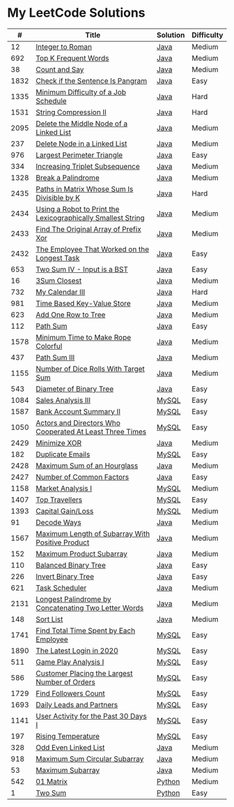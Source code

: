 # My LeetCode Solutions

| # | Title | Solution | Difficulty |
|---| ----- | -------- | ---------- |
|12|[Integer to Roman](https://leetcode.com/problems/integer-to-roman/) | [Java](./java/integerToRoman/IntegerToRoman.java)|Medium|
|692|[Top K Frequent Words](https://leetcode.com/problems/top-k-frequent-words/) | [Java](./java/topKFrequentWords/TopKFrequentWords.java)|Medium|
|38|[Count and Say](https://leetcode.com/problems/count-and-say/) | [Java](./java/countAndSay/CountAndSay.java)|Medium|
|1832|[Check if the Sentence Is Pangram](https://leetcode.com/problems/check-if-the-sentence-is-pangram/) | [Java](./java/checkIfTheSentenceIsPangram/CheckIfTheSentenceIsPangram.java)|Easy|
|1335|[Minimum Difficulty of a Job Schedule](https://leetcode.com/problems/minimum-difficulty-of-a-job-schedule/) | [Java](./java/minimumDifficultyOfAJobSchedule/MinimumDifficultyOfAJobSchedule.java)|Hard|
|1531|[String Compression II](https://leetcode.com/problems/string-compression-ii/) | [Java](./java/stringCompressionIi/StringCompressionIi.java)|Hard|
|2095|[Delete the Middle Node of a Linked List](https://leetcode.com/problems/delete-the-middle-node-of-a-linked-list/) | [Java](./java/deleteTheMiddleNodeOfALinkedList/DeleteTheMiddleNodeOfALinkedList.java)|Medium|
|237|[Delete Node in a Linked List](https://leetcode.com/problems/delete-node-in-a-linked-list/) | [Java](./java/deleteNodeInALinkedList/DeleteNodeInALinkedList.java)|Medium|
|976|[Largest Perimeter Triangle](https://leetcode.com/problems/largest-perimeter-triangle/) | [Java](./java/largestPerimeterTriangle/LargestPerimeterTriangle.java)|Easy|
|334|[Increasing Triplet Subsequence](https://leetcode.com/problems/increasing-triplet-subsequence/) | [Java](./java/increasingTripletSubsequence/IncreasingTripletSubsequence.java)|Medium|
|1328|[Break a Palindrome](https://leetcode.com/problems/break-a-palindrome/) | [Java](./java/breakAPalindrome/BreakAPalindrome.java)|Medium|
|2435|[Paths in Matrix Whose Sum Is Divisible by K](https://leetcode.com/problems/paths-in-matrix-whose-sum-is-divisible-by-k/) | [Java](./java/pathsInMatrixWhoseSumIsDivisibleByK/PathsInMatrixWhoseSumIsDivisibleByK.java)|Hard|
|2434|[Using a Robot to Print the Lexicographically Smallest String](https://leetcode.com/problems/using-a-robot-to-print-the-lexicographically-smallest-string/) | [Java](./java/usingARobotToPrintTheLexicographicallySmallestString/UsingARobotToPrintTheLexicographicallySmallestString.java)|Medium|
|2433|[Find The Original Array of Prefix Xor](https://leetcode.com/problems/find-the-original-array-of-prefix-xor/) | [Java](./java/findTheOriginalArrayOfPrefixXor/FindTheOriginalArrayOfPrefixXor.java)|Medium|
|2432|[The Employee That Worked on the Longest Task](https://leetcode.com/problems/the-employee-that-worked-on-the-longest-task/) | [Java](./java/theEmployeeThatWorkedOnTheLongestTask/TheEmployeeThatWorkedOnTheLongestTask.java)|Easy|
|653|[Two Sum IV - Input is a BST](https://leetcode.com/problems/two-sum-iv-input-is-a-bst/) | [Java](./java/twoSumIvInputIsABst/TwoSumIvInputIsABst.java)|Easy|
|16|[3Sum Closest](https://leetcode.com/problems/3sum-closest/) | [Java](./java/3sumClosest/3sumClosest.java)|Medium|
|732|[My Calendar III](https://leetcode.com/problems/my-calendar-iii/) | [Java](./java/myCalendarIii/MyCalendarIii.java)|Hard|
|981|[Time Based Key-Value Store](https://leetcode.com/problems/time-based-key-value-store/) | [Java](./java/timeBasedKeyValueStore/TimeBasedKeyValueStore.java)|Medium|
|623|[Add One Row to Tree](https://leetcode.com/problems/add-one-row-to-tree/) | [Java](./java/addOneRowToTree/AddOneRowToTree.java)|Medium|
|112|[Path Sum](https://leetcode.com/problems/path-sum/) | [Java](./java/pathSum/PathSum.java)|Easy|
|1578|[Minimum Time to Make Rope Colorful](https://leetcode.com/problems/minimum-time-to-make-rope-colorful/) | [Java](./java/minimumTimeToMakeRopeColorful/MinimumTimeToMakeRopeColorful.java)|Medium
|437|[Path Sum III](https://leetcode.com/problems/path-sum-iii/) | [Java](./java/pathSumIii/PathSumIii.java)|Medium|
|1155|[Number of Dice Rolls With Target Sum](https://leetcode.com/problems/number-of-dice-rolls-with-target-sum/) | [Java](./java/numberOfDiceRollsWithTargetSum/NumberOfDiceRollsWithTargetSum.java)|Medium|
|543|[Diameter of Binary Tree](https://leetcode.com/problems/diameter-of-binary-tree/) | [Java](./java/diameterOfBinaryTree/DiameterOfBinaryTree.java)|Easy|
|1084|[Sales Analysis III](https://leetcode.com/problems/sales-analysis-iii/) | [MySQL](./mysql/salesAnalysisIii/SalesAnalysisIii.sql)|Easy|
|1587|[Bank Account Summary II](https://leetcode.com/problems/bank-account-summary-ii/) | [MySQL](./mysql/bankAccountSummaryIi/BankAccountSummaryIi.sql)|Easy|
|1050|[Actors and Directors Who Cooperated At Least Three Times](https://leetcode.com/problems/actors-and-directors-who-cooperated-at-least-three-times/) | [MySQL](./mysql/actorsAndDirectorsWhoCooperatedAtLeastThreeTimes/ActorsAndDirectorsWhoCooperatedAtLeastThreeTimes.sql)|Easy|
|2429|[Minimize XOR](https://leetcode.com/problems/minimize-xor/) | [Java](./java/minimizeXor/MinimizeXor.java)|Medium|
|182|[Duplicate Emails](https://leetcode.com/problems/duplicate-emails/) | [MySQL](./mysql/duplicateEmails/DuplicateEmails.sql)|Easy|
|2428|[Maximum Sum of an Hourglass](https://leetcode.com/problems/maximum-sum-of-an-hourglass/) | [Java](./java/maximumSumOfAnHourglass/MaximumSumOfAnHourglass.java)|Medium|
|2427|[Number of Common Factors](https://leetcode.com/problems/number-of-common-factors/) | [Java](./java/numberOfCommonFactors/NumberOfCommonFactors.java)|Easy|
|1158|[Market Analysis I](https://leetcode.com/problems/market-analysis-i/) | [MySQL](./mysql/marketAnalysisI/MarketAnalysisI.sql)|Medium|
|1407|[Top Travellers](https://leetcode.com/problems/top-travellers/) | [MySQL](./mysql/topTravellers/TopTravellers.sql)|Easy|
|1393|[Capital Gain/Loss](https://leetcode.com/problems/capital-gainloss/) | [MySQL](./mysql/capitalGainloss/CapitalGainloss.sql)|Medium|
|91|[Decode Ways](https://leetcode.com/problems/decode-ways/) | [Java](./java/decodeWays/DecodeWays.java)|Medium|
|1567|[Maximum Length of Subarray With Positive Product](https://leetcode.com/problems/maximum-length-of-subarray-with-positive-product/) | [Java](./java/maximumLengthOfSubarrayWithPositiveProduct/MaximumLengthOfSubarrayWithPositiveProduct.java)|Medium|
|152|[Maximum Product Subarray](https://leetcode.com/problems/maximum-product-subarray/) | [Java](./java/maximumProductSubarray/MaximumProductSubarray.java)|Medium|
|110|[Balanced Binary Tree](https://leetcode.com/problems/balanced-binary-tree/) | [Java](./java/balancedBinaryTree/BalancedBinaryTree.java)|Easy|
|226|[Invert Binary Tree](https://leetcode.com/problems/invert-binary-tree/) | [Java](./java/invertBinaryTree/InvertBinaryTree.java)|Easy|
|621|[Task Scheduler](https://leetcode.com/problems/task-scheduler/) | [Java](./java/taskScheduler/TaskScheduler.java)|Medium|
|2131|[Longest Palindrome by Concatenating Two Letter Words](https://leetcode.com/problems/longest-palindrome-by-concatenating-two-letter-words/) | [Java](./java/longestPalindromeByConcatenatingTwoLetterWords/LongestPalindromeByConcatenatingTwoLetterWords.java)|Medium|
|148|[Sort List](https://leetcode.com/problems/sort-list/) | [Java](./java/sortList/SortList.java)|Medium|
|1741|[Find Total Time Spent by Each Employee](https://leetcode.com/problems/find-total-time-spent-by-each-employee/) | [MySQL](./mysql/findTotalTimeSpentByEachEmployee/FindTotalTimeSpentByEachEmployee.sql)|Easy|
|1890|[The Latest Login in 2020](https://leetcode.com/problems/the-latest-login-in-2020/) | [MySQL](./mysql/theLatestLoginIn2020/TheLatestLoginIn2020.sql)|Easy|
|511|[Game Play Analysis I](https://leetcode.com/problems/game-play-analysis-i/) | [MySQL](./mysql/gamePlayAnalysisI/GamePlayAnalysisI.sql)|Easy|
|586|[Customer Placing the Largest Number of Orders](https://leetcode.com/problems/customer-placing-the-largest-number-of-orders/) | [MySQL](./mysql/customerPlacingTheLargestNumberOfOrders/CustomerPlacingTheLargestNumberOfOrders.sql)|Easy|
|1729|[Find Followers Count](https://leetcode.com/problems/find-followers-count/) | [MySQL](./mysql/findFollowersCount/FindFollowersCount.sql)|Easy|
|1693|[Daily Leads and Partners](https://leetcode.com/problems/daily-leads-and-partners/) | [MySQL](./mysql/dailyLeadsAndPartners/DailyLeadsAndPartners.sql)|Easy|
|1141|[User Activity for the Past 30 Days I](https://leetcode.com/problems/user-activity-for-the-past-30-days-i/) | [MySQL](./mysql/userActivityForThePast30DaysI/UserActivityForThePast30DaysI.sql)|Easy|
|197|[Rising Temperature](https://leetcode.com/problems/rising-temperature/) | [MySQL](./mysql/risingTemperature/RisingTemperature.sql)|Easy|
|328|[Odd Even Linked List](https://leetcode.com/problems/odd-even-linked-list/) | [Java](./java/oddEvenLinkedList/OddEvenLinkedList.java)|Medium|
|918|[Maximum Sum Circular Subarray](https://leetcode.com/problems/maximum-sum-circular-subarray/) | [Java](./java/maximumSumCircularSubarray/MaximumSumCircularSubarray.java)|Medium|
|53|[Maximum Subarray](https://leetcode.com/problems/maximum-subarray/) | [Java](./java/maximumSubarray/MaximumSubarray.java)|Medium|
|542|[01 Matrix](https://leetcode.com/problems/01-matrix/) | [Python](./python/01Matrix/01Matrix.py)|Medium|
|1|[Two Sum](https://leetcode.com/problems/two-sum/) | [Python](./python/twoSum/TwoSum.py)|Easy|
